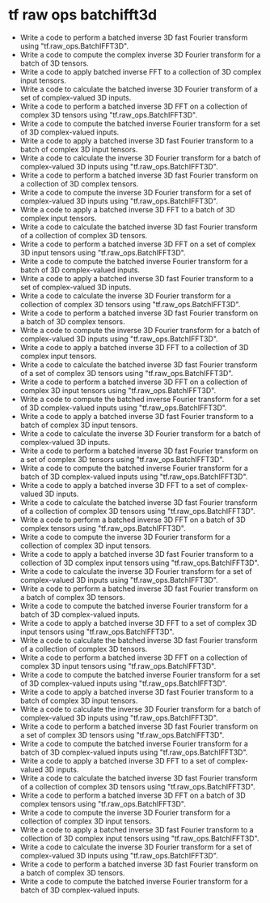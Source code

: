 # tf raw ops batchifft3d

- Write a code to perform a batched inverse 3D fast Fourier transform using "tf.raw_ops.BatchIFFT3D".
- Write a code to compute the complex inverse 3D Fourier transform for a batch of 3D tensors.
- Write a code to apply batched inverse FFT to a collection of 3D complex input tensors.
- Write a code to calculate the batched inverse 3D Fourier transform of a set of complex-valued 3D inputs.
- Write a code to perform a batched inverse 3D FFT on a collection of complex 3D tensors using "tf.raw_ops.BatchIFFT3D".
- Write a code to compute the batched inverse Fourier transform for a set of 3D complex-valued inputs.
- Write a code to apply a batched inverse 3D fast Fourier transform to a batch of complex 3D input tensors.
- Write a code to calculate the inverse 3D Fourier transform for a batch of complex-valued 3D inputs using "tf.raw_ops.BatchIFFT3D".
- Write a code to perform a batched inverse 3D fast Fourier transform on a collection of 3D complex tensors.
- Write a code to compute the inverse 3D Fourier transform for a set of complex-valued 3D inputs using "tf.raw_ops.BatchIFFT3D".
- Write a code to apply a batched inverse 3D FFT to a batch of 3D complex input tensors.
- Write a code to calculate the batched inverse 3D fast Fourier transform of a collection of complex 3D tensors.
- Write a code to perform a batched inverse 3D FFT on a set of complex 3D input tensors using "tf.raw_ops.BatchIFFT3D".
- Write a code to compute the batched inverse Fourier transform for a batch of 3D complex-valued inputs.
- Write a code to apply a batched inverse 3D fast Fourier transform to a set of complex-valued 3D inputs.
- Write a code to calculate the inverse 3D Fourier transform for a collection of complex 3D tensors using "tf.raw_ops.BatchIFFT3D".
- Write a code to perform a batched inverse 3D fast Fourier transform on a batch of 3D complex tensors.
- Write a code to compute the inverse 3D Fourier transform for a batch of complex-valued 3D inputs using "tf.raw_ops.BatchIFFT3D".
- Write a code to apply a batched inverse 3D FFT to a collection of 3D complex input tensors.
- Write a code to calculate the batched inverse 3D fast Fourier transform of a set of complex 3D tensors using "tf.raw_ops.BatchIFFT3D".
- Write a code to perform a batched inverse 3D FFT on a collection of complex 3D input tensors using "tf.raw_ops.BatchIFFT3D".
- Write a code to compute the batched inverse Fourier transform for a set of 3D complex-valued inputs using "tf.raw_ops.BatchIFFT3D".
- Write a code to apply a batched inverse 3D fast Fourier transform to a batch of complex 3D input tensors.
- Write a code to calculate the inverse 3D Fourier transform for a batch of complex-valued 3D inputs.
- Write a code to perform a batched inverse 3D fast Fourier transform on a set of complex 3D tensors using "tf.raw_ops.BatchIFFT3D".
- Write a code to compute the batched inverse Fourier transform for a batch of 3D complex-valued inputs using "tf.raw_ops.BatchIFFT3D".
- Write a code to apply a batched inverse 3D FFT to a set of complex-valued 3D inputs.
- Write a code to calculate the batched inverse 3D fast Fourier transform of a collection of complex 3D tensors using "tf.raw_ops.BatchIFFT3D".
- Write a code to perform a batched inverse 3D FFT on a batch of 3D complex tensors using "tf.raw_ops.BatchIFFT3D".
- Write a code to compute the inverse 3D Fourier transform for a collection of complex 3D input tensors.
- Write a code to apply a batched inverse 3D fast Fourier transform to a collection of 3D complex input tensors using "tf.raw_ops.BatchIFFT3D".
- Write a code to calculate the inverse 3D Fourier transform for a set of complex-valued 3D inputs using "tf.raw_ops.BatchIFFT3D".
- Write a code to perform a batched inverse 3D fast Fourier transform on a batch of complex 3D tensors.
- Write a code to compute the batched inverse Fourier transform for a batch of 3D complex-valued inputs.
- Write a code to apply a batched inverse 3D FFT to a set of complex 3D input tensors using "tf.raw_ops.BatchIFFT3D".
- Write a code to calculate the batched inverse 3D fast Fourier transform of a collection of complex 3D tensors.
- Write a code to perform a batched inverse 3D FFT on a collection of complex 3D input tensors using "tf.raw_ops.BatchIFFT3D".
- Write a code to compute the batched inverse Fourier transform for a set of 3D complex-valued inputs using "tf.raw_ops.BatchIFFT3D".
- Write a code to apply a batched inverse 3D fast Fourier transform to a batch of complex 3D input tensors.
- Write a code to calculate the inverse 3D Fourier transform for a batch of complex-valued 3D inputs using "tf.raw_ops.BatchIFFT3D".
- Write a code to perform a batched inverse 3D fast Fourier transform on a set of complex 3D tensors using "tf.raw_ops.BatchIFFT3D".
- Write a code to compute the batched inverse Fourier transform for a batch of 3D complex-valued inputs using "tf.raw_ops.BatchIFFT3D".
- Write a code to apply a batched inverse 3D FFT to a set of complex-valued 3D inputs.
- Write a code to calculate the batched inverse 3D fast Fourier transform of a collection of complex 3D tensors using "tf.raw_ops.BatchIFFT3D".
- Write a code to perform a batched inverse 3D FFT on a batch of 3D complex tensors using "tf.raw_ops.BatchIFFT3D".
- Write a code to compute the inverse 3D Fourier transform for a collection of complex 3D input tensors.
- Write a code to apply a batched inverse 3D fast Fourier transform to a collection of 3D complex input tensors using "tf.raw_ops.BatchIFFT3D".
- Write a code to calculate the inverse 3D Fourier transform for a set of complex-valued 3D inputs using "tf.raw_ops.BatchIFFT3D".
- Write a code to perform a batched inverse 3D fast Fourier transform on a batch of complex 3D tensors.
- Write a code to compute the batched inverse Fourier transform for a batch of 3D complex-valued inputs.